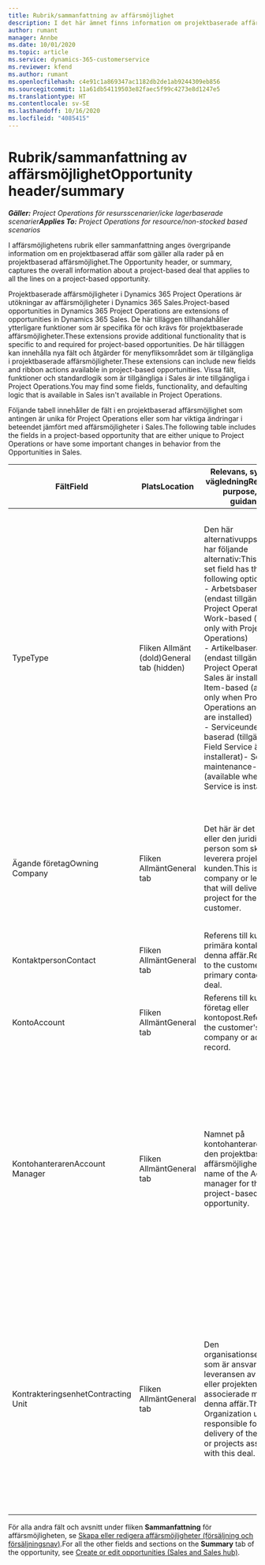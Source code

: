 ```yaml
---
title: Rubrik/sammanfattning av affärsmöjlighet
description: I det här ämnet finns information om projektbaserade affärer och projektbaserade affärsmöjlighetsrader.
author: rumant
manager: Annbe
ms.date: 10/01/2020
ms.topic: article
ms.service: dynamics-365-customerservice
ms.reviewer: kfend
ms.author: rumant
ms.openlocfilehash: c4e91c1a869347ac1182db2de1ab9244309eb856
ms.sourcegitcommit: 11a61db54119503e82faec5f99c4273e8d1247e5
ms.translationtype: HT
ms.contentlocale: sv-SE
ms.lasthandoff: 10/16/2020
ms.locfileid: "4085415"
---
```

# <a name="opportunity-headersummary"></a><span data-ttu-id="9d2df-103">Rubrik/sammanfattning av affärsmöjlighet</span><span class="sxs-lookup"><span data-stu-id="9d2df-103">Opportunity header/summary</span></span>

<span data-ttu-id="9d2df-104">_**Gäller:** Project Operations för resursscenarier/icke lagerbaserade scenarier_</span><span class="sxs-lookup"><span data-stu-id="9d2df-104">_**Applies To:** Project Operations for resource/non-stocked based scenarios_</span></span>


<span data-ttu-id="9d2df-105">I affärsmöjlighetens rubrik eller sammanfattning anges övergripande information om en projektbaserad affär som gäller alla rader på en projektbaserad affärsmöjlighet.</span><span class="sxs-lookup"><span data-stu-id="9d2df-105">The Opportunity header, or summary, captures the overall information about a project-based deal that applies to all the lines on a project-based opportunity.</span></span>

<span data-ttu-id="9d2df-106">Projektbaserade affärsmöjligheter i Dynamics 365 Project Operations är utökningar av affärsmöjligheter i Dynamics 365 Sales.</span><span class="sxs-lookup"><span data-stu-id="9d2df-106">Project-based opportunities in Dynamics 365 Project Operations are extensions of opportunities in Dynamics 365 Sales.</span></span> <span data-ttu-id="9d2df-107">De här tilläggen tillhandahåller ytterligare funktioner som är specifika för och krävs för projektbaserade affärsmöjligheter.</span><span class="sxs-lookup"><span data-stu-id="9d2df-107">These extensions provide additional functionality that is specific to and required for project-based opportunities.</span></span> <span data-ttu-id="9d2df-108">De här tilläggen kan innehålla nya fält och åtgärder för menyfliksområdet som är tillgängliga i projektbaserade affärsmöjligheter.</span><span class="sxs-lookup"><span data-stu-id="9d2df-108">These extensions can include new fields and ribbon actions available in project-based opportunities.</span></span> <span data-ttu-id="9d2df-109">Vissa fält, funktioner och standardlogik som är tillgängliga i Sales är inte tillgängliga i Project Operations.</span><span class="sxs-lookup"><span data-stu-id="9d2df-109">You may find some fields, functionality, and defaulting logic that is available in Sales isn't available in Project Operations.</span></span>

<span data-ttu-id="9d2df-110">Följande tabell innehåller de fält i en projektbaserad affärsmöjlighet som antingen är unika för Project Operations eller som har viktiga ändringar i beteendet jämfört med affärsmöjligheter i Sales.</span><span class="sxs-lookup"><span data-stu-id="9d2df-110">The following table includes the fields in a project-based opportunity that are either unique to Project Operations or have some important changes in behavior from the Opportunities in Sales.</span></span>

| <span data-ttu-id="9d2df-111">**Fält**</span><span class="sxs-lookup"><span data-stu-id="9d2df-111">**Field**</span></span> | <span data-ttu-id="9d2df-112">**Plats**</span><span class="sxs-lookup"><span data-stu-id="9d2df-112">**Location**</span></span> | <span data-ttu-id="9d2df-113">**Relevans, syfte och vägledning**</span><span class="sxs-lookup"><span data-stu-id="9d2df-113">**Relevance, purpose, and guidance**</span></span> | <span data-ttu-id="9d2df-114">**Inverkan nedströms**</span><span class="sxs-lookup"><span data-stu-id="9d2df-114">**Downstream impact**</span></span> |
| --- | --- | --- | --- |
| <span data-ttu-id="9d2df-115">Type</span><span class="sxs-lookup"><span data-stu-id="9d2df-115">Type</span></span> | <span data-ttu-id="9d2df-116">Fliken Allmänt (dold)</span><span class="sxs-lookup"><span data-stu-id="9d2df-116">General tab (hidden)</span></span> | <span data-ttu-id="9d2df-117">Den här alternativuppsättningen har följande alternativ:</span><span class="sxs-lookup"><span data-stu-id="9d2df-117">This option set field has the following options:</span></span></br><span data-ttu-id="9d2df-118">- Arbetsbaserad (endast tillgängligt med Project Operations)</span><span class="sxs-lookup"><span data-stu-id="9d2df-118">- Work-based (available only with Project Operations)</span></span></br><span data-ttu-id="9d2df-119">- Artikelbaserad (endast tillgänglig när Project Operations och Sales är installerat)</span><span class="sxs-lookup"><span data-stu-id="9d2df-119">- Item-based (available only when Project Operations and Sales are installed)</span></span></br><span data-ttu-id="9d2df-120">- Serviceunderhåll-baserad (tillgängligt när Field Service är installerat)</span><span class="sxs-lookup"><span data-stu-id="9d2df-120">- Service maintenance-based (available when Field Service is installed)</span></span> | <span data-ttu-id="9d2df-121">När du använder Project Operations anges värdet i det här fältet automatiskt som **Arbetsbaserad** som klassificerar affärsmöjligheten som projektbaserad.</span><span class="sxs-lookup"><span data-stu-id="9d2df-121">When you use Project Operations, this field value is automatically set to **Work-based** which classifies the Opportunity as project-based.</span></span> <span data-ttu-id="9d2df-122">En affärsmöjlighet bör vara projektbaserad för att aktivera alla projektspecifika tillägg och funktioner i den efterföljande försäljningsprocessen för affären.</span><span class="sxs-lookup"><span data-stu-id="9d2df-122">An Opportunity should be project-based to enable all project-specific extensions and functionality in the downstream sales process for this deal.</span></span> |
| <span data-ttu-id="9d2df-123">Ägande företag</span><span class="sxs-lookup"><span data-stu-id="9d2df-123">Owning Company</span></span> | <span data-ttu-id="9d2df-124">Fliken Allmänt</span><span class="sxs-lookup"><span data-stu-id="9d2df-124">General tab</span></span> | <span data-ttu-id="9d2df-125">Det här är det företag eller den juridiska person som ska leverera projektet till kunden.</span><span class="sxs-lookup"><span data-stu-id="9d2df-125">This is the company or legal entity that will deliver the project for the customer.</span></span> | <span data-ttu-id="9d2df-126">Fältinformationen kopieras till motsvarande fält i projektofferten som skapas från den här affärsmöjligheten.</span><span class="sxs-lookup"><span data-stu-id="9d2df-126">This field information will be copied to the corresponding field on the Project quote that is created from this Opportunity.</span></span> |
| <span data-ttu-id="9d2df-127">Kontaktperson</span><span class="sxs-lookup"><span data-stu-id="9d2df-127">Contact</span></span> | <span data-ttu-id="9d2df-128">Fliken Allmänt</span><span class="sxs-lookup"><span data-stu-id="9d2df-128">General tab</span></span> | <span data-ttu-id="9d2df-129">Referens till kundens primära kontakt för denna affär.</span><span class="sxs-lookup"><span data-stu-id="9d2df-129">Reference to the customer's primary contact for this deal.</span></span> | |
| <span data-ttu-id="9d2df-130">Konto</span><span class="sxs-lookup"><span data-stu-id="9d2df-130">Account</span></span> | <span data-ttu-id="9d2df-131">Fliken Allmänt</span><span class="sxs-lookup"><span data-stu-id="9d2df-131">General tab</span></span> | <span data-ttu-id="9d2df-132">Referens till kundens företag eller kontopost.</span><span class="sxs-lookup"><span data-stu-id="9d2df-132">Reference to the customer's company or account record.</span></span> | |
| <span data-ttu-id="9d2df-133">Kontohanteraren</span><span class="sxs-lookup"><span data-stu-id="9d2df-133">Account Manager</span></span> | <span data-ttu-id="9d2df-134">Fliken Allmänt</span><span class="sxs-lookup"><span data-stu-id="9d2df-134">General tab</span></span> | <span data-ttu-id="9d2df-135">Namnet på kontohanteraren för den projektbaserade affärsmöjligheten.</span><span class="sxs-lookup"><span data-stu-id="9d2df-135">The name of the Account manager for this project-based opportunity.</span></span> | <span data-ttu-id="9d2df-136">Kontoansvarig är ansvarig för att hantera relationen med kunden genom att fullborda arbetet på det här projektet.</span><span class="sxs-lookup"><span data-stu-id="9d2df-136">The Account manager is responsible for managing the relationship with the customer through the completion of this project.</span></span> <span data-ttu-id="9d2df-137">På grundval av den bokningsbara resursposten som är kopplad till kontohanteraren hämtas den avtalande enheten.</span><span class="sxs-lookup"><span data-stu-id="9d2df-137">Based on the bookable resource record tied to the Account manager, the contracting unit is defaulted.</span></span> |
| <span data-ttu-id="9d2df-138">Kontrakteringsenhet</span><span class="sxs-lookup"><span data-stu-id="9d2df-138">Contracting Unit</span></span> | <span data-ttu-id="9d2df-139">Fliken Allmänt</span><span class="sxs-lookup"><span data-stu-id="9d2df-139">General tab</span></span> | <span data-ttu-id="9d2df-140">Den organisationsenhet som är ansvarig för leveransen av projektet eller projekten som är associerade med denna affär.</span><span class="sxs-lookup"><span data-stu-id="9d2df-140">The Organization unit that is responsible for the delivery of the project or projects associated with this deal.</span></span> | <span data-ttu-id="9d2df-141">Den avtalande enheten är den avdelning i företaget som ska utföra projekten efter det att affären har stängts.</span><span class="sxs-lookup"><span data-stu-id="9d2df-141">The contracting unit is the division of the company that will complete the project(s) after the deal is closed.</span></span> <span data-ttu-id="9d2df-142">Varje avtalande enhet har en valuta och valutan används för att rapportera uppskattade och faktiska kostnader som uppstår under projektet.</span><span class="sxs-lookup"><span data-stu-id="9d2df-142">Every contracting unit has a currency, and this currency is used to report estimated and actual costs incurred during the project.</span></span> |

<span data-ttu-id="9d2df-143">För alla andra fält och avsnitt under fliken **Sammanfattning** för affärsmöjligheten, se [Skapa eller redigera affärsmöjligheter (försäljning och försäljningsnav)](https://docs.microsoft.com/dynamics365/sales-enterprise/create-edit-opportunity-sales).</span><span class="sxs-lookup"><span data-stu-id="9d2df-143">For all the other fields and sections on the **Summary** tab of the opportunity, see [Create or edit opportunities (Sales and Sales hub)](https://docs.microsoft.com/dynamics365/sales-enterprise/create-edit-opportunity-sales).</span></span>
